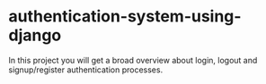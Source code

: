 # authentication-system-using-django
In this project you will get a broad overview about login, logout and signup/register authentication processes.

